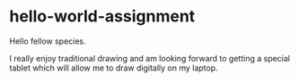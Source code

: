 # hello-world-assignment

Hello fellow species.

I really enjoy traditional drawing and am looking forward to getting a special tablet which will allow me to draw digitally on my laptop.
